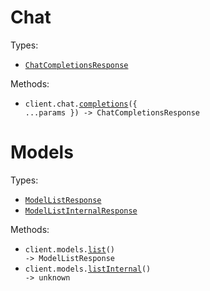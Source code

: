 # Chat

Types:

- <code><a href="./src/resources/chat.ts">ChatCompletionsResponse</a></code>

Methods:

- <code title="post /api/v1/chat/completions">client.chat.<a href="./src/resources/chat.ts">completions</a>({ ...params }) -> ChatCompletionsResponse</code>

# Models

Types:

- <code><a href="./src/resources/models.ts">ModelListResponse</a></code>
- <code><a href="./src/resources/models.ts">ModelListInternalResponse</a></code>

Methods:

- <code title="get /api/internal/chat/models">client.models.<a href="./src/resources/models.ts">list</a>() -> ModelListResponse</code>
- <code title="get /api/internal/chat/internalModels">client.models.<a href="./src/resources/models.ts">listInternal</a>() -> unknown</code>
